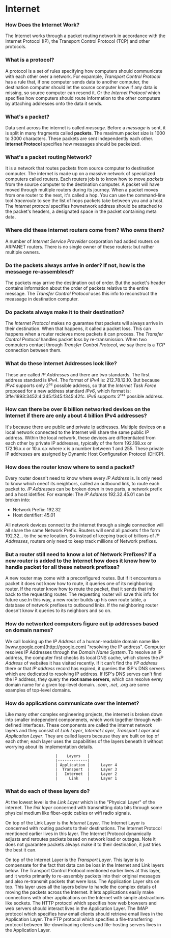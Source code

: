# Internet

### How Does the Internet Work?

The Internet works through a packet routing network in accordance with the Internet Protocol (IP), the Transport Control Protocol (TCP) and other protocols.

### What is a protocol?

A protocol is a set of rules specifying how computers should communicate with each other over a network. For expample, *Transport Control Protocol*  has a rule that, if one computer sends data to another computer, the destination computer should let the source computer know if any data is missing, so source computer can resend it. Or the *Internet Protocol* which specifies how computers should route information to the other computers by attaching addresses onto the data it sends.

### What's a packet?

Data sent across the internet is called *message*. Before a *message* is sent, it is split in many fragments called **packets**. The maximum packet size is 1000 to 3000 characters. These packets are sent independently each other. **Internet Protocol** specifies how messages should be packeized.

### What's a packet routing Network?

It is a network that routes packets from source computer to destination computer. The internet is made up on a massive network of specialized computers called routers. Each routers job is to know how to move *packets* from the source computer to the destination computer. A packet will have moved through multiple routers during its journey. When a packet moves from one router to the next, it's called a hop. You can use the command-line tool *traceroute* to see the list of hops packets take between you and a host. The *internet protocol* specifies hownetwork address should be attached to the packet's headers, a designated space in the packet containing meta data. 

### Where did these internet routers come from? Who owns them?

A number of *Internet Service Proveider* corporation had added routers on ARPANET routers. There is no single owner of these routers: but rather multiple owners.

### Do the packets always arrive in order? If not, how is the messaege re-assemblesd?

The packets may arrive the destination out of order. But the packet's header contains information about the order of packets relative to the entire message. The *Transfer Control Protocol* uses this info to reconstruct the meassage in destination computer.

### Do packets always make it to their destination?

The *Internet Protocol* makes no guarantee that packets will always arrive in their destination. When that happens, it called a packet loss. This can happens when a router recieves more packets it can process. The *Transfer Control Protocol* handles packet loss by re-transmission. When two computers contact through *Transfer Control Protocol*, we say there is a *TCP* connection between them.

### What do these Internet Addresses look like?

These are called *IP Addresses* and there are two standards. The first address standard is *IPv4*. The format of *IPv4* is: 212.78.12.10. But because *IPv4* supports only 2³² possible address, so that the *Internet Task Force* proposed for a new address standard *IPv6*, which format is: 3ffe:1893:3452:4:345:f345:f345:42fc. *IPv6* supports 2¹²⁸ possible address.

### How can there be over 8 billion networked devices on the Internet if there are only about 4 billion IPv4 addresses?

It's because there are public and private Ip addresses. Multiple devices on a local network connected to the Internet will share the same public IP address. Within the local network, these devices are differentiated from each other by private IP addresses, typically of the form 192.168.xx or 172.16.x.x or 10.x.x.x where x is a number between 1 and 255. These private IP addresses are assigned by Dynamic Host Configuration Protocol (DHCP).

### How does the router know where to send a packet?

Every router doesn't need to know where every  *IP Address* is. Is only need to know which oneof its neighbors, called an outbound link, to route each  packet to. *IP Addresses* can be broken down in two parts, a network prefix and a host idetifier. For example: The *IP Address* 192.32.45.01 can be broken into:
- Network Prefix: 192.32
- Host dentifier: 45.01

All network devices connect to the internet through a single connection will all share the same Network Prefix. Routers will send all packets f the form 192.32.*.*. to the same location. So instead of keeping track of billions of *IP Addresses*, routers only need to keep track millions of Network prefixes.

### But a router still need to know a lot of Network Prefixes? If a new router is added to the Internet how does it know how to handle packet for all these network prefixes?

A new router may come with a preconfigured routes. But if it encounters a packet it does not know how to route, it queries one of its neighboring router. If the router know how  to route the packet, that it sends that info back to the requesting router. The requesting router will save this info for future use.In this way, a new router builds up his own route table, a database of network prefixes to outbound links. If the neighboring router doesn't know it queries to its neighbors and so on.

### How do networked computers figure out ip addresses based on domain names?

We call looking up the *IP Address* of a human-readable domain name like [www.google.com](http://google.com) "resolving the IP address". Computer resolves IP Addresses through the *Domain Name System*. To resolve an IP address, the computer first checks its local DNS cache, which stores the *IP Address* of websites it has visited recently. If it can't find the *YP address* there or that *IP address* record has expired, it queries the ISP's DNS servers which are dedicated to resolving IP address. If ISP's DNS serves can't find the IP address, they query the **root name servers**, which can resolve evrey domain name for a given top-level domain. *.com*, *.net*, *.org* are some examples of top-level domains.

### How do applications communicate over the internet?

Like many other complex engineering projects, the internet is broken down into smaller independent componenets, which work together through well-defined interfaces. These components are called the internet network layers and they consist of *Link Layer*, *Internet Layer*, *Transport Layer* and *Application Layer*. They are called layers because they are built on top of each other; each layer uses the capabilities of the layers beneath it without worrying about its implementation details.

                          |    Layers   |
                          |-------------|
                          | Application |     Layer 4
                          |  Transport  |     Layer 3
                          |   Internet  |     Layer 2
                          |     Link    |     Layer 1

### What do each of these layers do?

At the lowest level is the *Link Layer* which is the "Physical Layer" of the internet. The *link layer* concerned with transmitting data bits through some physical medium like fiber-optic cables or wifi radio signals.

On top of the Link Layer is the *Internet Layer*. The Internet Layer is concerned with routing packets to their destinations. The Internet Protocol mentioned earlier lives in this layer. The Internet Protocol dynamically adjusts and reroutes packets based on network load or outages. Note it does not guarantee packets always make it to their destination, it just tries the best it can.

On top of the Internet Layer is the *Transport Layer*. This layer is to compensate for the fact that data can be loss in the Internet and Link layers below. The Transport Control Protocol mentioned earlier lives at this layer, and it works primarily to re-assembly packets into their original messages and also re-transmit packets that were loss. The Application Layer sits on top. This layer uses all the layers below to handle the complex details of moving the packets across the Internet. It lets applications easily make connections with other applications on the Internet with simple abstractions like sockets. The HTTP protocol which specifies how web browsers and web servers should interact lives in the Application Layer. The IMAP protocol which specifies how email clients should retrieve email lives in the Application Layer. The FTP protocol which specifies a file-transferring protocol between file-downloading clients and file-hosting servers lives in the Application Layer.
